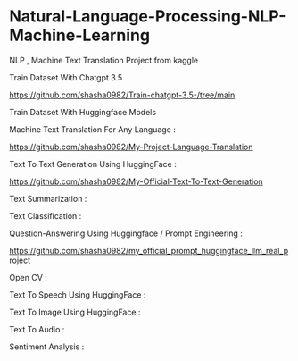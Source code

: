 # Natural-Language-Processing-NLP-Machine-Learning
NLP , Machine Text Translation Project from kaggle


Train Dataset With Chatgpt 3.5 

https://github.com/shasha0982/Train-chatgpt-3.5-/tree/main


Train Dataset With Huggingface Models


Machine Text Translation For Any Language : 

https://github.com/shasha0982/My-Project-Language-Translation


Text To Text Generation Using HuggingFace :

https://github.com/shasha0982/My-Official-Text-To-Text-Generation


Text Summarization :



Text Classification :


Question-Answering Using Huggingface / Prompt Engineering : 

https://github.com/shasha0982/my_official_prompt_huggingface_llm_real_project


Open CV :


Text To Speech Using HuggingFace :



Text To Image Using HuggingFace :


Text To Audio :


Sentiment Analysis : 



